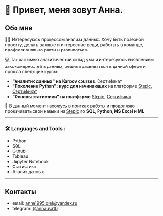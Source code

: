 # 👋 Привет, меня зовут Анна.

## Обо мне
:woman_technologist: Интересуюсь процессом анализа данных.
Хочу быть полезной проекту, делать важные и интересные вещи, работать в команде, профессионально расти и развиваться.

💻 Так как имею аналитический склад ума и интересуюсь выявлением закономерностей в данных, решила развиваться в данной сфере и прошла следущие курсы:
- **"Аналитик данных" на Karpov courses**, [Сертификат](https://lab.karpov.courses/certificate/e33d3b23-456e-482b-a557-8c3aae35e01c/ "Sertificate")
- **"Поколение Python": курс для начинающих** на платформе [Stepic](Stepik.org), [Сертификат](https://stepik.org/cert/1645219 "Sertificate")
- **"Основы статистики" на платформе** [Stepic](Stepik.org), [Сертификат](https://stepik.org/cert/1061189 "Sertificate")

🔭 В данный момент нахожусь в поисках работы и продолжаю прокачивать свои навыки на [Stepic](Stepik.org) по **SQL, Python, MS Excel и ML**

---
### :hammer_and_wrench: Languages and Tools :
- Python
- SQL
- Github
- Tableau
- Jupyter Notebook
- Статистика
- Анализ данных
---
## Контакты
* email: [anna1995.orel@yandex.ru](mailto:anna1995.orel@yandex.ru)
* telegram: [@annausa10](https://t.me/annausa10)



